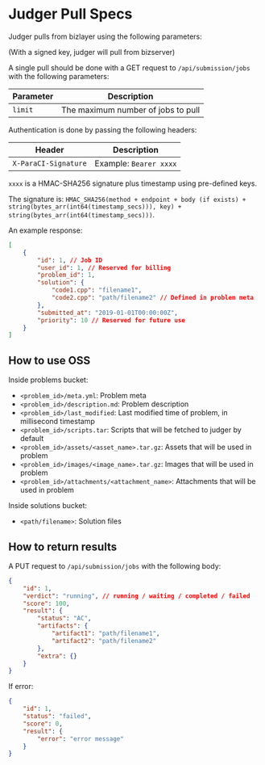 # Judger Pull Specs

Judger pulls from bizlayer using the following parameters:

(With a signed key, judger will pull from bizserver)

A single pull should be done with a GET request to `/api/submission/jobs` with the following parameters:

| Parameter | Description |
| --------- | ----------- |
| `limit` | The maximum number of jobs to pull |

Authentication is done by passing the following headers:

| Header | Description |
| ------ | ----------- |
| `X-ParaCI-Signature` | Example: `Bearer xxxx` |

`xxxx` is a HMAC-SHA256 signature plus timestamp using pre-defined keys.

The signature is: `HMAC_SHA256(method + endpoint + body (if exists) + string(bytes_arr(int64(timestamp_secs))), key) + string(bytes_arr(int64(timestamp_secs)))`.

An example response:

```json
[
    {
        "id": 1, // Job ID
        "user_id": 1, // Reserved for billing
        "problem_id": 1,
        "solution": {
            "code1.cpp": "filename1",
            "code2.cpp": "path/filename2" // Defined in problem meta
        },
        "submitted_at": "2019-01-01T00:00:00Z",
        "priority": 10 // Reserved for future use
    }
]
```

## How to use OSS

Inside problems bucket:

- `<problem_id>/meta.yml`: Problem meta
- `<problem_id>/description.md`: Problem description
- `<problem_id>/last_modified`: Last modified time of problem, in millisecond timestamp
- `<problem_id>/scripts.tar`: Scripts that will be fetched to judger by default
- `<problem_id>/assets/<asset_name>.tar.gz`: Assets that will be used in problem
- `<problem_id>/images/<image_name>.tar.gz`: Images that will be used in problem
- `<problem_id>/attachments/<attachment_name>`: Attachments that will be used in problem

Inside solutions bucket:

- `<path/filename>`: Solution files

## How to return results

A PUT request to `/api/submission/jobs` with the following body:

```json
{
    "id": 1,
    "verdict": "running", // running / waiting / completed / failed
    "score": 100,
    "result": {
        "status": "AC",
        "artifacts": {
            "artifact1": "path/filename1",
            "artifact2": "path/filename2"
        },
        "extra": {}
    }
}
```

If error:

```json
{
    "id": 1,
    "status": "failed",
    "score": 0,
    "result": {
        "error": "error message"
    }
}
```
